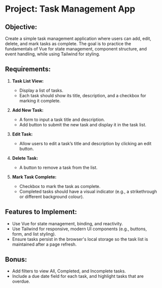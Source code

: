 # Project: Task Management App

## Objective:

Create a simple task management application where users can add, edit, delete, and mark tasks as complete. The goal is to practice the fundamentals of Vue for state management, component structure, and event handling, while using Tailwind for styling.

## Requirements:

1. **Task List View:**

   - Display a list of tasks.
   - Each task should show its title, description, and a checkbox for marking it complete.

2. **Add New Task:**

   - A form to input a task title and description.
   - Add button to submit the new task and display it in the task list.

3. **Edit Task:**

   - Allow users to edit a task’s title and description by clicking an edit button.

4. **Delete Task:**

   - A button to remove a task from the list.

5. **Mark Task Complete:**
   - Checkbox to mark the task as complete.
   - Completed tasks should have a visual indicator (e.g., a strikethrough or different background colour).

## Features to Implement:

- Use Vue for state management, binding, and reactivity.
- Use Tailwind for responsive, modern UI components (e.g., buttons, form, and list styling).
- Ensure tasks persist in the browser's local storage so the task list is maintained after a page refresh.

## Bonus:

- Add filters to view All, Completed, and Incomplete tasks.
- Include a due date field for each task, and highlight tasks that are overdue.
